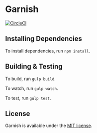 # Garnish

[![CircleCI](https://img.shields.io/circleci/project/pixelandtonic/garnishjs.svg?maxAge=2592000)](https://circleci.com/gh/pixelandtonic/garnishjs)

## Installing Dependencies

To install dependencies, run `npm install`.

## Building & Testing

To build, run `gulp build`.

To watch, run `gulp watch`.

To test, run `gulp test`.

## License

Garnish is available under the [MIT license](LICENSE).